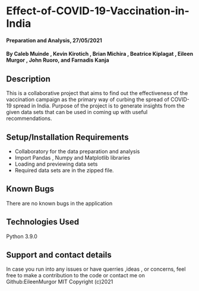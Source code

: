 # Effect-of-COVID-19-Vaccination-in-India
#### Preparation and Analysis, 27/05/2021
#### By Caleb Muinde , Kevin Kirotich , Brian Michira , Beatrice Kiplagat , Eileen Murgor , John Ruoro, and Farnadis Kanja
## Description
This is a collaborative project that aims to find out the effectiveness of the vaccination campaign as the primary way of curbing the spread of COVID-19 spread in India.  Purpose of the project is to generate insights from the given data sets that can be used in coming up with useful recommendations. 
## Setup/Installation Requirements
 - Collaboratory for the data preparation and analysis
 - Import Pandas , Numpy and Matplotlib libraries
 - Loading and previewing data sets 
 - Required data sets are in the zipped file.
## Known Bugs
There are no known bugs in the application
## Technologies Used
Python 3.9.0
## Support and contact details
In case you run into any issues or have querries ,ideas , or concerns, feel free to make a contribution to the code or contact me on Github:EileenMurgor
MIT 
Copyright (c)2021 

  






